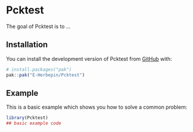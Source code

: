 
# Pcktest

<!-- badges: start -->
<!-- badges: end -->

The goal of Pcktest is to ...

## Installation

You can install the development version of Pcktest from [GitHub](https://github.com/) with:

``` r
# install.packages("pak")
pak::pak("E-Herbepin/Pcktest")
```

## Example

This is a basic example which shows you how to solve a common problem:

``` r
library(Pcktest)
## basic example code
```

